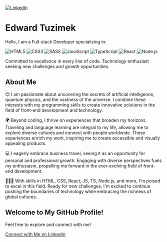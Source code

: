 [![LinkedIn](https://img.shields.io/badge/-LinkedIn-blue?style=flat-square&logo=linkedin)](https://www.linkedin.com/in/tuzimek/)

<H1>Edward Tuzimek</H1>

Hello, I am a Full-stack Developer specializing in:

![HTML5](https://img.shields.io/badge/-HTML5-E34F26?style=flat&logo=html5&logoColor=white)
![CSS3](https://img.shields.io/badge/-CSS3-1572B6?style=flat&logo=css3&logoColor=white)
![SASS](https://img.shields.io/badge/-SASS-CC6699?style=flat&logo=sass&logoColor=white)
![JavaScript](https://img.shields.io/badge/-JavaScript-F7DF1E?style=flat&logo=javascript&logoColor=black)
![TypeScript](https://img.shields.io/badge/-TypeScript-007ACC?style=flat&logo=typescript&logoColor=white)
![React](https://img.shields.io/badge/-React-61DAFB?style=flat&logo=react&logoColor=black)
![Node.js](https://img.shields.io/badge/-Node.js-339933?style=flat&logo=node.js&logoColor=white)

Committed to excellence in every line of code. Technology enthusiast seeking new challenges and growth opportunities.

<h2>About Me</h2>

😍 I am passionate about uncovering the secrets of artificial intelligence, quantum physics, and the vastness of the universe. I combine these interests with my programming skills to create innovative solutions in the field of front-end development and technology.
<p></p>
🌍 Beyond coding, I thrive on experiences that broaden my horizons. Traveling and language learning are integral to my life, allowing me to explore diverse cultures and connect with people worldwide. These experiences enrich my work, inspiring me to create accessible and visually appealing products.
<p></p>
💻 I eagerly embrace business travel, seeing it as an opportunity for personal and professional growth. Engaging with diverse perspectives fuels my enthusiasm, propelling me forward in the ever-evolving field of front-end development.
<p></p>
👨🏻‍💻 With skills in HTML, CSS, React, JS, TS, Node.js, and more, I'm poised to excel in this field. Ready for new challenges, I'm excited to continue pushing the boundaries of technology while embracing the richness of global cultures.

<h2>Welcome to My GitHub Profile!</h2>

Feel free to explore and connect with me!

[Connect with Me on LinkedIn](https://www.linkedin.com/in/tuzimek/)

